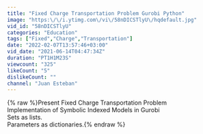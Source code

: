 ```yaml
---
title: "Fixed Charge Transportation Problem Gurobi Python"
image: "https:\/\/i.ytimg.com\/vi\/58nDICSTlyU\/hqdefault.jpg"
vid_id: "58nDICSTlyU"
categories: "Education"
tags: ["Fixed","Charge","Transportation"]
date: "2022-02-07T13:57:46+03:00"
vid_date: "2021-06-14T04:47:34Z"
duration: "PT1H1M23S"
viewcount: "325"
likeCount: "5"
dislikeCount: ""
channel: "Juan Esteban"
---
```

{% raw %}Present Fixed Charge Transportation Problem<br />Implementation of Symbolic Indexed Models in Gurobi<br />Sets as lists.<br />Parameters as dictionaries.{% endraw %}
